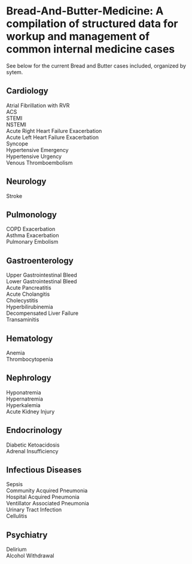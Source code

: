 
# Bread-And-Butter-Medicine: A compilation of structured data for workup and management of common internal medicine cases 

See below for the current Bread and Butter cases included, organized by sytem. 

## Cardiology

Atrial Fibrillation with RVR<br>
ACS<br>
STEMI<br>
NSTEMI<br>
Acute Right Heart Failure Exacerbation<br>
Acute Left  Heart Failure Exacerbation<br>
Syncope<br>
Hypertensive Emergency<br>
Hypertensive Urgency<br> 
Venous Thromboembolism<br>

## Neurology 

Stroke<br>

## Pulmonology

COPD Exacerbation<br>
Asthma Exacerbation<br>
Pulmonary Embolism<br>

## Gastroenterology

Upper Gastrointestinal Bleed<br>
Lower Gastrointestinal Bleed<br>
Acute Pancreatitis<br>
Acute Cholangitis<br>
Cholecystitis<br>
Hyperbilirubinemia<br>
Decompensated Liver Failure<br>
Transaminitis<br>

## Hematology

Anemia<br>
Thrombocytopenia<br>

## Nephrology

Hyponatremia<br>
Hypernatremia<br>
Hyperkalemia<br>
Acute Kidney Injury<br>

## Endocrinology

Diabetic Ketoacidosis<br>
Adrenal Insufficiency<br>

## Infectious Diseases

Sepsis<br>
Community Acquired Pneumonia<br>
Hospital Acquired Pneumonia<br>
Ventillator Associated Pneumonia<br>
Urinary Tract Infection<br>
Cellulitis<br>

## Psychiatry

Delirium<br>
Alcohol Withdrawal<br> 

